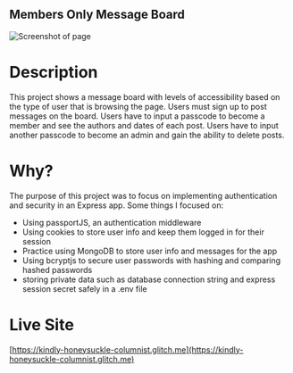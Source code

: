 ## Members Only Message Board
![Screenshot of page](/public/images/Screenshot%202024-06-19%20at%2010.19.43 PM.png "visual of page")


# Description
This project shows a message board with levels of accessibility based on the type of user that is browsing the page. Users must sign up to post messages on the board. Users have to input a passcode to become a member and see the authors and dates of each post. Users have to input another passcode to become an admin and gain the ability to delete posts.

# Why?
The purpose of this project was to focus on implementing authentication and security in an Express app. Some things I focused on:
* Using passportJS, an authentication middleware
* Using cookies to store user info and keep them logged in for their session
* Practice using MongoDB to store user info and messages for the app
* Using bcryptjs to secure user passwords with hashing and comparing hashed passwords
* storing private data such as database connection string and express session secret safely in a .env file

# Live Site
[https://kindly-honeysuckle-columnist.glitch.me](https://kindly-honeysuckle-columnist.glitch.me)